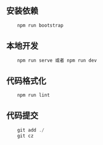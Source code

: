 ## 安装依赖

```javascript
    npm run bootstrap
```

## 本地开发

```javascript
    npm run serve 或者 npm run dev
```

## 代码格式化

```javascript
    npm run lint
```

## 代码提交

```javascript
    git add ./
    git cz
```
